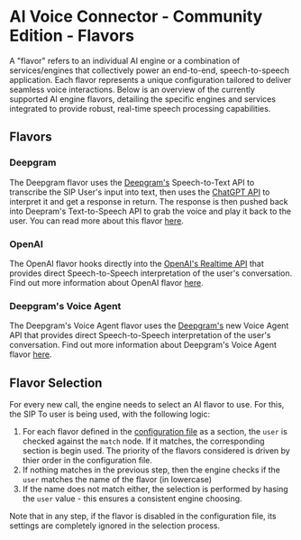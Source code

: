 # AI Voice Connector - Community Edition - Flavors

A "flavor" refers to an individual AI engine or a combination of
services/engines that collectively power an end-to-end, speech-to-speech
application. Each flavor represents a unique configuration tailored to deliver
seamless voice interactions. Below is an overview of the currently supported
AI engine flavors, detailing the specific engines and services integrated to
provide robust, real-time speech processing capabilities.

## Flavors

### Deepgram

The Deepgram flavor uses the [Deepgram's](https://deepgram.com/)
Speech-to-Text API to transcribe the SIP User's input into text, then uses the
[ChatGPT API](https://openai.com/index/chatgpt/) to interpret it and get a
response in return. The response is then pushed back into Deepram's
Text-to-Speech API to grab the voice and play it back to the user. You can
read more about this flavor [here](ai/deepgram.md).

### OpenAI

The OpenAI flavor hooks directly into the [OpenAI's Realtime
API](https://openai.com/index/introducing-the-realtime-api/) that provides
direct Speech-to-Speech interpretation of the user's conversation.
Find out more information about OpenAI flavor [here](ai/openai.md).

### Deepgram's Voice Agent

The Deepgram's Voice Agent flavor uses the [Deepgram's](https://deepgram.com/) new Voice Agent API that provides direct Speech-to-Speech interpretation of the user's conversation. Find out more information about Deepgram's Voice Agent flavor [here](ai/deepgram-voice-agent.md).

## Flavor Selection

For every new call, the engine needs to select an AI flavor to use. For this,
the SIP To user is being used, with the following logic:

1. For each flavor defined in the [configuration file](config.md) as a
   section, the `user` is checked against the `match` node. If it matches, the
   corresponding section is begin used. The priority of the flavors considered
   is driven by thier order in the configuration file.
2. If nothing matches in the previous step, then the engine checks if the
   `user` matches the name of the flavor (in lowercase)
3. If the name does not match either, the selection is performed by hasing the
   `user` value - this ensures a consistent engine choosing.

Note that in any step, if the flavor is disabled in the configuration file,
its settings are completely ignored in the selection process.
